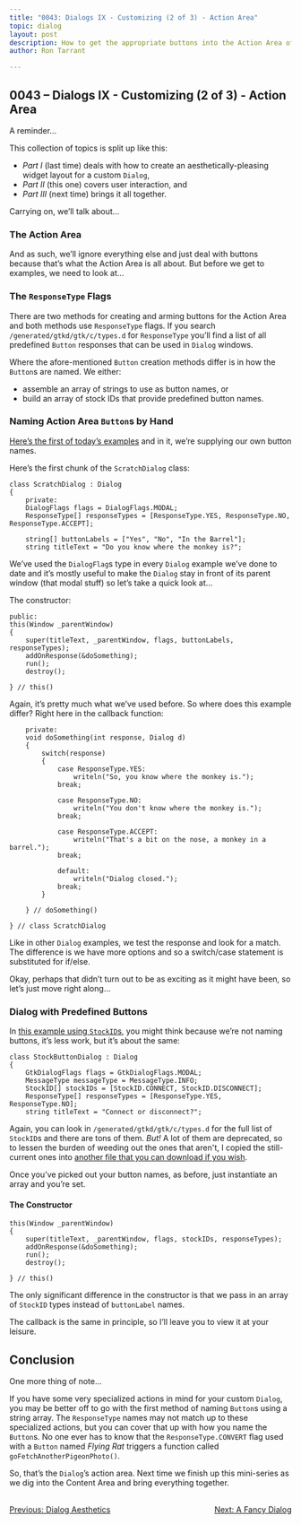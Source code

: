 ```yaml
---
title: "0043: Dialogs IX - Customizing (2 of 3) - Action Area"
topic: dialog
layout: post
description: How to get the appropriate buttons into the Action Area of a custom GTK Dialog - a D-language tutorial.
author: Ron Tarrant

---
```


## 0043 – Dialogs IX - Customizing (2 of 3) - Action Area

A reminder...

This collection of topics is split up like this:

- *Part I* (last time) deals with how to create an aesthetically-pleasing widget layout for a custom `Dialog`,
- *Part II* (this one) covers user interaction, and
- *Part III* (next time) brings it all together.

Carrying on, we’ll talk about…

### The Action Area

And as such, we’ll ignore everything else and just deal with buttons because that’s what the Action Area is all about. But before we get to examples, we need to look at…

### The `ResponseType` Flags

There are two methods for creating and arming buttons for the Action Area and both methods use `ResponseType` flags. If you search `/generated/gtkd/gtk/c/types.d` for `ResponseType` you’ll find a list of all predefined `Button` responses that can be used in `Dialog` windows.

Where the afore-mentioned `Button` creation methods differ is in how the `Button`s are named. We either:

- assemble an array of strings to use as button names, or
- build an array of stock IDs that provide predefined button names.

### Naming Action Area `Button`s by Hand

[Here’s the first of today’s examples]( https://github.com/rontarrant/gtkDcoding/blob/master/013_dialogs/dialog_013_08_custom_action_area_button_text.d) and in it, we’re supplying our own button names.

Here’s the first chunk of the `ScratchDialog` class:

	class ScratchDialog : Dialog
	{
		private:
		DialogFlags flags = DialogFlags.MODAL;
		ResponseType[] responseTypes = [ResponseType.YES, ResponseType.NO, ResponseType.ACCEPT];
		
		string[] buttonLabels = ["Yes", "No", "In the Barrel"];
		string titleText = "Do you know where the monkey is?";

We’ve used the `DialogFlag`s type in every `Dialog` example we’ve done to date and it’s mostly useful to make the `Dialog` stay in front of its parent window (that modal stuff) so let’s take a quick look at…

The constructor:

	public:
	this(Window _parentWindow)
	{
		super(titleText, _parentWindow, flags, buttonLabels, responseTypes);
		addOnResponse(&doSomething);
		run();
		destroy();
		
	} // this()

Again, it’s pretty much what we’ve used before. So where does this example differ? Right here in the callback function:
	
		private:
		void doSomething(int response, Dialog d)
		{
			switch(response)
			{
				case ResponseType.YES:
					writeln("So, you know where the monkey is.");
				break;
				
				case ResponseType.NO:
					writeln("You don't know where the monkey is.");
				break;
				
				case ResponseType.ACCEPT:
					writeln("That's a bit on the nose, a monkey in a barrel.");
				break;
				
				default:
					writeln("Dialog closed.");
				break;
			}
			
		} // doSomething()
		
	} // class ScratchDialog

Like in other `Dialog` examples, we test the response and look for a match. The difference is we have more options and so a switch/case statement is substituted for if/else.

Okay, perhaps that didn’t turn out to be as exciting as it might have been, so let’s just move right along…

### Dialog with Predefined Buttons

In [this example using `StockID`s]( https://github.com/rontarrant/gtkDcoding/blob/master/013_dialogs/dialog_013_09_custom_action_area_stockid.d), you might think because we’re not naming buttons, it’s less work, but it’s about the same:

	class StockButtonDialog : Dialog
	{
		GtkDialogFlags flags = GtkDialogFlags.MODAL;
		MessageType messageType = MessageType.INFO;
		StockID[] stockIDs = [StockID.CONNECT, StockID.DISCONNECT];
		ResponseType[] responseTypes = [ResponseType.YES, ResponseType.NO];
		string titleText = "Connect or disconnect?";

Again, you can look in `/generated/gtkd/gtk/c/types.d` for the full list of `StockID`s and there are tons of them. *But!* A lot of them are deprecated, so to lessen the burden of weeding out the ones that aren't, I copied the still-current ones into [another file that you can download if you wish]( https://github.com/rontarrant/gtkDcoding/blob/master/downloads/StockID_precated.d). 

Once you’ve picked out your button names, as before, just instantiate an array and you’re set.

#### The Constructor
	
	this(Window _parentWindow)
	{
		super(titleText, _parentWindow, flags, stockIDs, responseTypes);
		addOnResponse(&doSomething);
		run();
		destroy();
		
	} // this()

The only significant difference in the constructor is that we pass in an array of `StockID` types instead of `buttonLabel` names.

The callback is the same in principle, so I’ll leave you to view it at your leisure.

## Conclusion

One more thing of note...

If you have some very specialized actions in mind for your custom `Dialog`, you may be better off to go with the first method of naming `Button`s using a string array. The `ResponseType` names may not match up to these specialized actions, but you can cover that up with how you name the `Button`s. No one ever has to know that the `ResponseType.CONVERT` flag used with a `Button` named *Flying Rat* triggers a function called `goFetchAnotherPigeonPhoto()`.
 
So, that’s the `Dialog`’s action area. Next time we finish up this mini-series as we dig into the Content Area and bring everything together.


<BR>
<div style="float: left;">
	<a href="/2019/06/07/0042-custom-dialog-i.html">Previous: Dialog Aesthetics</a>
</div>
<div style="float: right;">
	<a href="/2019/06/14/0044-custom-dialog-iii.html">Next: A Fancy Dialog</a>
</div>
<BR>
